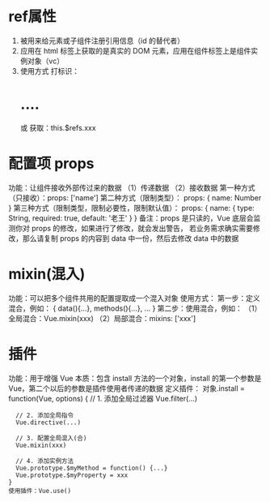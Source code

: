 # ref属性
  1. 被用来给元素或子组件注册引用信息（id 的替代者）
  2. 应用在 html 标签上获取的是真实的 DOM 元素，应用在组件标签上是组件实例对象（vc）
  3. 使用方式
    打标识：<h1 ref="xxx">....</h1> 或 <School ref="xxx"></School>
    获取：this.$refs.xxx

# 配置项 props
  功能：让组件接收外部传过来的数据
  （1）传递数据
      <Demo name="xxx"/>
  （2）接收数据
      第一种方式（只接收）：props: ['name']
      第二种方式（限制类型）：
        props: {
          name: Number
        }
      第三种方式（限制类型，限制必要性，限制默认值）：
        props: {
          name: {
            type: String,
            required: true,
            default: '老王'
          }
        }
  备注：props 是只读的，Vue 底层会监测你对 props 的修改，如果进行了修改，就会发出警告，
      若业务需求确实需要修改，那么请复制 props 的内容到 data 中一份，然后去修改 data 中的数据

# mixin(混入)
  功能：可以把多个组件共用的配置提取成一个混入对象
  使用方式：
    第一步：定义混合，例如：
    {
      data(){...},
      methods(){...},
      ...
    }
    第二步：使用混合，例如：
    （1）全局混合：Vue.mixin(xxx)
    （2）局部混合：mixins: ['xxx']

# 插件
  功能：用于增强 Vue
  本质：包含 install 方法的一个对象，install 的第一个参数是 Vue，第二个以后的参数是插件使用者传递的数据
  定义插件：
    对象.install = function(Vue, options) {
      // 1. 添加全局过滤器
      Vue.filter(...)

      // 2. 添加全局指令
      Vue.directive(...)

      // 3. 配置全局混入(合)
      Vue.mixin(xxx)

      // 4. 添加实例方法
      Vue.prototype.$myMethod = function() {...}
      Vue.prototype.$myProperty = xxx
    }
    使用插件：Vue.use()